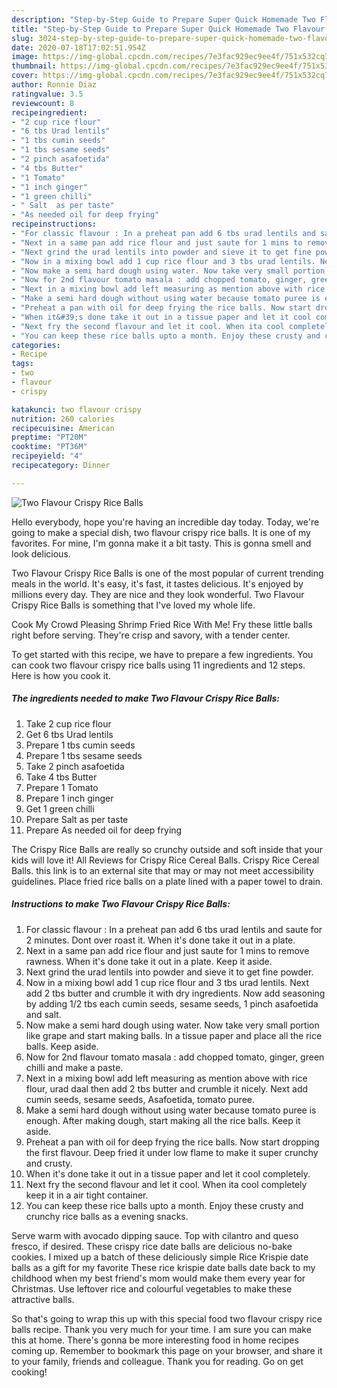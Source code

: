 ```yaml
---
description: "Step-by-Step Guide to Prepare Super Quick Homemade Two Flavour Crispy Rice Balls"
title: "Step-by-Step Guide to Prepare Super Quick Homemade Two Flavour Crispy Rice Balls"
slug: 3024-step-by-step-guide-to-prepare-super-quick-homemade-two-flavour-crispy-rice-balls
date: 2020-07-18T17:02:51.954Z
image: https://img-global.cpcdn.com/recipes/7e3fac929ec9ee4f/751x532cq70/two-flavour-crispy-rice-balls-recipe-main-photo.jpg
thumbnail: https://img-global.cpcdn.com/recipes/7e3fac929ec9ee4f/751x532cq70/two-flavour-crispy-rice-balls-recipe-main-photo.jpg
cover: https://img-global.cpcdn.com/recipes/7e3fac929ec9ee4f/751x532cq70/two-flavour-crispy-rice-balls-recipe-main-photo.jpg
author: Ronnie Diaz
ratingvalue: 3.5
reviewcount: 8
recipeingredient:
- "2 cup rice flour"
- "6 tbs Urad lentils"
- "1 tbs cumin seeds"
- "1 tbs sesame seeds"
- "2 pinch asafoetida"
- "4 tbs Butter"
- "1 Tomato"
- "1 inch ginger"
- "1 green chilli"
- " Salt  as per taste"
- "As needed oil for deep frying"
recipeinstructions:
- "For classic flavour : In a preheat pan add 6 tbs urad lentils and saute for 2 minutes. Dont over roast it. When it&#39;s done take it out in a plate."
- "Next in a same pan add rice flour and just saute for 1 mins to remove rawness. When it&#39;s done take it out in a plate. Keep it aside."
- "Next grind the urad lentils into powder and sieve it to get fine powder."
- "Now in a mixing bowl add 1 cup rice flour and 3 tbs urad lentils. Next add 2 tbs butter and crumble it with dry ingredients. Now add seasoning by adding 1/2 tbs each cumin seeds, sesame seeds, 1 pinch asafoetida and salt."
- "Now make a semi hard dough using water. Now take very small portion like grape and start making balls. In a tissue paper and place all the rice balls. Keep aside."
- "Now for 2nd flavour tomato masala : add chopped tomato, ginger, green chilli and make a paste."
- "Next in a mixing bowl add left measuring as mention above with rice flour, urad daal then add 2 tbs butter and crumble it nicely. Next add cumin seeds, sesame seeds, Asafoetida, tomato puree."
- "Make a semi hard dough without using water because tomato puree is enough. After making dough, start making all the rice balls. Keep it aside."
- "Preheat a pan with oil for deep frying the rice balls. Now start dropping the first flavour. Deep fried it under low flame to make it super crunchy and crusty."
- "When it&#39;s done take it out in a tissue paper and let it cool completely."
- "Next fry the second flavour and let it cool. When ita cool completely keep it in a air tight container."
- "You can keep these rice balls upto a month. Enjoy these crusty and crunchy rice balls as a evening snacks."
categories:
- Recipe
tags:
- two
- flavour
- crispy

katakunci: two flavour crispy 
nutrition: 260 calories
recipecuisine: American
preptime: "PT20M"
cooktime: "PT36M"
recipeyield: "4"
recipecategory: Dinner

---
```



![Two Flavour Crispy Rice Balls](https://img-global.cpcdn.com/recipes/7e3fac929ec9ee4f/751x532cq70/two-flavour-crispy-rice-balls-recipe-main-photo.jpg)

Hello everybody, hope you're having an incredible day today. Today, we're going to make a special dish, two flavour crispy rice balls. It is one of my favorites. For mine, I'm gonna make it a bit tasty. This is gonna smell and look delicious.

Two Flavour Crispy Rice Balls is one of the most popular of current trending meals in the world. It's easy, it's fast, it tastes delicious. It's enjoyed by millions every day. They are nice and they look wonderful. Two Flavour Crispy Rice Balls is something that I've loved my whole life.

Cook My Crowd Pleasing Shrimp Fried Rice With Me! Fry these little balls right before serving. They&#39;re crisp and savory, with a tender center.


To get started with this recipe, we have to prepare a few ingredients. You can cook two flavour crispy rice balls using 11 ingredients and 12 steps. Here is how you cook it.

<!--inarticleads1-->

##### The ingredients needed to make Two Flavour Crispy Rice Balls:

1. Take 2 cup rice flour
1. Get 6 tbs Urad lentils
1. Prepare 1 tbs cumin seeds
1. Prepare 1 tbs sesame seeds
1. Take 2 pinch asafoetida
1. Take 4 tbs Butter
1. Prepare 1 Tomato
1. Prepare 1 inch ginger
1. Get 1 green chilli
1. Prepare  Salt  as per taste
1. Prepare As needed oil for deep frying


The Crispy Rice Balls are really so crunchy outside and soft inside that your kids will love it! All Reviews for Crispy Rice Cereal Balls. Crispy Rice Cereal Balls. this link is to an external site that may or may not meet accessibility guidelines. Place fried rice balls on a plate lined with a paper towel to drain. 

<!--inarticleads2-->

##### Instructions to make Two Flavour Crispy Rice Balls:

1. For classic flavour : In a preheat pan add 6 tbs urad lentils and saute for 2 minutes. Dont over roast it. When it&#39;s done take it out in a plate.
1. Next in a same pan add rice flour and just saute for 1 mins to remove rawness. When it&#39;s done take it out in a plate. Keep it aside.
1. Next grind the urad lentils into powder and sieve it to get fine powder.
1. Now in a mixing bowl add 1 cup rice flour and 3 tbs urad lentils. Next add 2 tbs butter and crumble it with dry ingredients. Now add seasoning by adding 1/2 tbs each cumin seeds, sesame seeds, 1 pinch asafoetida and salt.
1. Now make a semi hard dough using water. Now take very small portion like grape and start making balls. In a tissue paper and place all the rice balls. Keep aside.
1. Now for 2nd flavour tomato masala : add chopped tomato, ginger, green chilli and make a paste.
1. Next in a mixing bowl add left measuring as mention above with rice flour, urad daal then add 2 tbs butter and crumble it nicely. Next add cumin seeds, sesame seeds, Asafoetida, tomato puree.
1. Make a semi hard dough without using water because tomato puree is enough. After making dough, start making all the rice balls. Keep it aside.
1. Preheat a pan with oil for deep frying the rice balls. Now start dropping the first flavour. Deep fried it under low flame to make it super crunchy and crusty.
1. When it&#39;s done take it out in a tissue paper and let it cool completely.
1. Next fry the second flavour and let it cool. When ita cool completely keep it in a air tight container.
1. You can keep these rice balls upto a month. Enjoy these crusty and crunchy rice balls as a evening snacks.


Serve warm with avocado dipping sauce. Top with cilantro and queso fresco, if desired. These crispy rice date balls are delicious no-bake cookies. I mixed up a batch of these deliciously simple Rice Krispie date balls as a gift for my favorite These rice krispie date balls date back to my childhood when my best friend&#39;s mom would make them every year for Christmas. Use leftover rice and colourful vegetables to make these attractive balls. 

So that's going to wrap this up with this special food two flavour crispy rice balls recipe. Thank you very much for your time. I am sure you can make this at home. There's gonna be more interesting food in home recipes coming up. Remember to bookmark this page on your browser, and share it to your family, friends and colleague. Thank you for reading. Go on get cooking!
